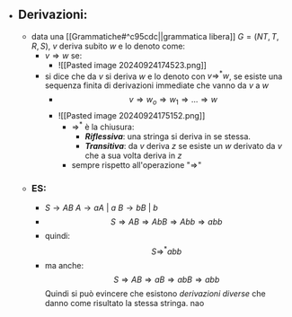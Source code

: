 - ## Derivazioni:
	- data una [[Grammatiche#^c95cdc||grammatica libera]] $G=(NT, T, R, S)$, _v_ deriva subito _w_ e lo denoto come:
		- $v \Rightarrow w$ se:
			- ![[Pasted image 20240924174523.png]]
		- si dice che da _v_ si deriva _w_ e lo denoto con $v \Rightarrow^{*}w$, se esiste una sequenza finita di derivazioni immediate che vanno da _v_ a _w_ 
			- $$v \Rightarrow w_{o} \Rightarrow w_{1} \Rightarrow... \Rightarrow w$$
			-  ![[Pasted image 20240924175152.png]]
				- $\Rightarrow^{*}$ è la chiusura:
					- ___Riflessiva___: una stringa si deriva in se stessa. 
					- ___Transitiva___: da _v_ deriva _z_ se esiste un _w_ derivato da _v_ che a sua volta deriva in _z_   
				- sempre rispetto all'operazione "$\Rightarrow$"
	- ### ES:
		- $S \to AB$     $A\to aA\ |\ a$    $B\to bB\ |\ b$
		- $$S \Rightarrow AB \Rightarrow AbB \Rightarrow Abb \Rightarrow abb $$
		- quindi: $$S \Rightarrow^{*} abb$$
		- ma anche:$$S \Rightarrow AB \Rightarrow aB \Rightarrow abB \Rightarrow abb$$Quindi si può evincere che esistono _derivazioni diverse_ che danno come risultato la stessa stringa. nao
